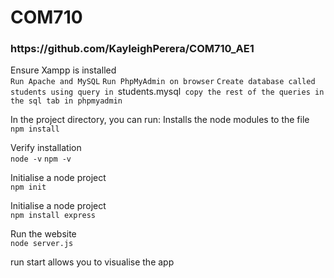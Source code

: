 <h1>COM710</h1>
<h3>https://github.com/KayleighPerera/COM710_AE1</h3>

Ensure Xampp is installed
<br>
`Run Apache and MySQL`
`Run PhpMyAdmin on browser`
`Create database called students using query in `students.mysql` copy the rest of the queries in the sql tab in phpmyadmin`
<be>

In the project directory, you can run:
Installs the node modules to the file
<br>
`npm install`
<br>

Verify installation
<br>
`node -v`
`npm -v`
<be>

Initialise a node project
<br>
`npm init`
<be>

Initialise a node project
<br>
`npm install express`
<be>

Run the website
<br>
`node server.js`
<br>

run start allows you to visualise the app 
<br>
